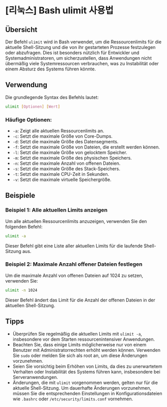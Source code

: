 # [리눅스] Bash ulimit 사용법

## Übersicht
Der Befehl `ulimit` wird in Bash verwendet, um die Ressourcenlimits für die aktuelle Shell-Sitzung und die von ihr gestarteten Prozesse festzulegen oder abzufragen. Dies ist besonders nützlich für Entwickler und Systemadministratoren, um sicherzustellen, dass Anwendungen nicht übermäßig viele Systemressourcen verbrauchen, was zu Instabilität oder einem Absturz des Systems führen könnte.

## Verwendung
Die grundlegende Syntax des Befehls lautet:

```bash
ulimit [Optionen] [Wert]
```

### Häufige Optionen:
- `-a`: Zeigt alle aktuellen Ressourcenlimits an.
- `-c`: Setzt die maximale Größe von Core-Dumps.
- `-d`: Setzt die maximale Größe des Datensegments.
- `-f`: Setzt die maximale Größe von Dateien, die erstellt werden können.
- `-l`: Setzt die maximale Größe von gelocktem Speicher.
- `-m`: Setzt die maximale Größe des physischen Speichers.
- `-n`: Setzt die maximale Anzahl von offenen Dateien.
- `-s`: Setzt die maximale Größe des Stack-Speichers.
- `-t`: Setzt die maximale CPU-Zeit in Sekunden.
- `-v`: Setzt die maximale virtuelle Speichergröße.

## Beispiele
### Beispiel 1: Alle aktuellen Limits anzeigen
Um alle aktuellen Ressourcenlimits anzuzeigen, verwenden Sie den folgenden Befehl:

```bash
ulimit -a
```

Dieser Befehl gibt eine Liste aller aktuellen Limits für die laufende Shell-Sitzung aus.

### Beispiel 2: Maximale Anzahl offener Dateien festlegen
Um die maximale Anzahl von offenen Dateien auf 1024 zu setzen, verwenden Sie:

```bash
ulimit -n 1024
```

Dieser Befehl ändert das Limit für die Anzahl der offenen Dateien in der aktuellen Shell-Sitzung.

## Tipps
- Überprüfen Sie regelmäßig die aktuellen Limits mit `ulimit -a`, insbesondere vor dem Starten ressourcenintensiver Anwendungen.
- Beachten Sie, dass einige Limits möglicherweise nur von einem Benutzer mit Administratorrechten erhöht werden können. Verwenden Sie `sudo` oder melden Sie sich als root an, um diese Änderungen vorzunehmen.
- Seien Sie vorsichtig beim Erhöhen von Limits, da dies zu unerwartetem Verhalten oder Instabilität des Systems führen kann, insbesondere bei Serveranwendungen.
- Änderungen, die mit `ulimit` vorgenommen werden, gelten nur für die aktuelle Shell-Sitzung. Um dauerhafte Änderungen vorzunehmen, müssen Sie die entsprechenden Einstellungen in Konfigurationsdateien wie `.bashrc` oder `/etc/security/limits.conf` vornehmen.